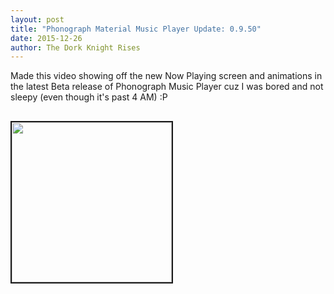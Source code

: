 ```yaml
---
layout: post
title: "Phonograph Material Music Player Update: 0.9.50"
date: 2015-12-26
author: The Dork Knight Rises
---
```


Made this video showing off the new Now Playing screen and animations in the latest Beta release of Phonograph Music Player cuz I was bored and not sleepy (even though it's past 4 AM) :P﻿

<a href="http://www.youtube.com/watch?feature=player_embedded&v=Rheb3wQEjNU" target="_blank"><img src="http://img.youtube.com/vi/Rheb3wQEjNU/hqdefault.jpg" style="height: auto; width: 256px; margin: 16px auto;" border="2"/></a>
